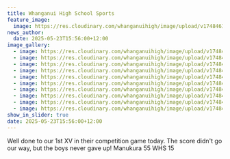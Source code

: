 ```yaml
---
title: Whanganui High School Sports
feature_image:
  image: https://res.cloudinary.com/whanganuihigh/image/upload/v1748461965/News/srugby7.jpg
news_author:
  date: 2025-05-23T15:56:00+12:00
image_gallery:
  - image: https://res.cloudinary.com/whanganuihigh/image/upload/v1748461968/News/srugby4.jpg
  - image: https://res.cloudinary.com/whanganuihigh/image/upload/v1748461968/News/srugby5.jpg
  - image: https://res.cloudinary.com/whanganuihigh/image/upload/v1748461967/News/srugby2.jpg
  - image: https://res.cloudinary.com/whanganuihigh/image/upload/v1748461967/News/srugby1.jpg
  - image: https://res.cloudinary.com/whanganuihigh/image/upload/v1748461967/News/srugby.jpg
  - image: https://res.cloudinary.com/whanganuihigh/image/upload/v1748461965/News/srugby6.jpg
  - image: https://res.cloudinary.com/whanganuihigh/image/upload/v1748461965/News/srugby8.jpg
  - image: https://res.cloudinary.com/whanganuihigh/image/upload/v1748461965/News/srugby10.jpg
  - image: https://res.cloudinary.com/whanganuihigh/image/upload/v1748461964/News/srugby9.jpg
  - image: https://res.cloudinary.com/whanganuihigh/image/upload/v1748461965/News/srugby11.jpg
show_in_slider: true
date: 2025-05-23T15:56:00+12:00
---
```


Well done to our 1st XV in their competition game today. The score didn't go our way, but the boys never gave up! Manukura 55 WHS 15
